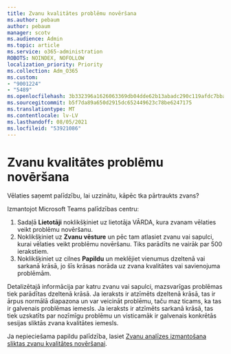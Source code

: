 ```yaml
---
title: Zvanu kvalitātes problēmu novēršana
ms.author: pebaum
author: pebaum
manager: scotv
ms.audience: Admin
ms.topic: article
ms.service: o365-administration
ROBOTS: NOINDEX, NOFOLLOW
localization_priority: Priority
ms.collection: Adm_O365
ms.custom:
- "9001224"
- "5489"
ms.openlocfilehash: 3b332396a1626063369db04dde62b13abadc290c119afdc7bba042da21f7bfba
ms.sourcegitcommit: b5f7da89a650d2915dc652449623c78be6247175
ms.translationtype: MT
ms.contentlocale: lv-LV
ms.lasthandoff: 08/05/2021
ms.locfileid: "53921086"
---
```

# <a name="troubleshoot-call-quality-problems"></a>Zvanu kvalitātes problēmu novēršana

Vēlaties saņemt palīdzību, lai uzzinātu, kāpēc tka pārtraukts zvans?

Izmantojot Microsoft Teams palīdzības centru:

1. Sadaļā **Lietotāji** noklikšķiniet uz lietotāja VĀRDA, kura zvanam vēlaties veikt problēmu novēršanu.
2. Noklikšķiniet uz **Zvanu vēsture** un pēc tam atlasiet zvanu vai sapulci, kurai vēlaties veikt problēmu novēršanu. Tiks parādīts ne vairāk par 500 ierakstiem.
3. Noklikšķiniet uz cilnes **Papildu** un meklējiet vienumus dzeltenā vai sarkanā krāsā, jo šīs krāsas norāda uz zvana kvalitātes vai savienojuma problēmām.

Detalizētajā informācija par katru zvanu vai sapulci, mazsvarīgas problēmas tiek parādītas dzeltenā krāsā. Ja ieraksts ir atzīmēts dzeltenā krāsā, tas ir ārpus normālā diapazona un var veicināt problēmu, taču maz ticams, ka tas ir galvenais problēmas iemesls. Ja ieraksts ir atzīmēts sarkanā krāsā, tas tiek uzskatīts par nozīmīgu problēmu un visticamāk ir galvenais konkrētās sesijas sliktās zvana kvalitātes iemesls.

Ja nepieciešama papildu palīdzība, lasiet [Zvanu analīzes izmantošana sliktas zvanu kvalitātes novēršanai](https://docs.microsoft.com/microsoftteams/use-call-analytics-to-troubleshoot-poor-call-quality#troubleshoot-call-quality-problems-using-call-analytics).
